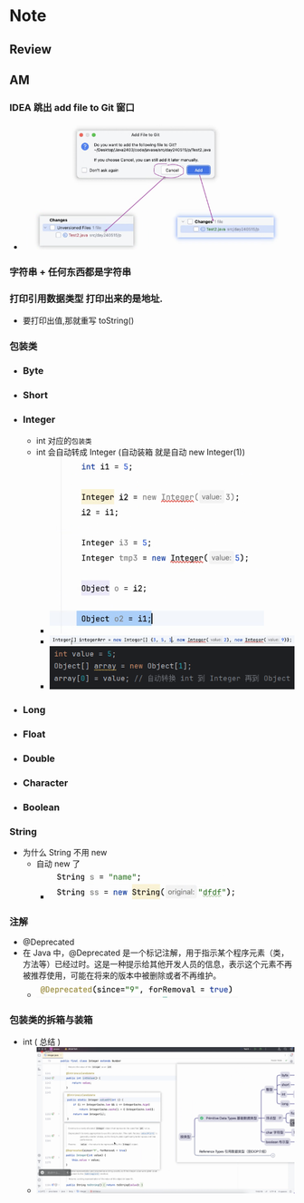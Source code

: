 # Note

## Review

## AM

### IDEA 跳出 add file to Git 窗口
- ![img.png](img.png)

### 字符串 + 任何东西都是字符串

### 打印引用数据类型 打印出来的是地址.
- 要打印出值,那就重写 toString() 

### 包装类
- ### Byte
- ### Short
- ### Integer
  - int 对应的`包装类`
  - int 会自动转成 Integer (自动装箱 就是自动 new Integer(1))
    - ![img_1.png](img_1.png)
    - ![img_2.png](img_2.png)
    - ![img_4.png](img_4.png)
- ### Long
- ### Float
- ### Double
- ### Character
- ### Boolean

### String
- 为什么 String 不用 new
  - 自动 new 了 
    - ![img_6.png](img_6.png)

### 注解
- @Deprecated
- 在 Java 中，@Deprecated 是一个标记注解，用于指示某个程序元素（类，方法等）已经过时。这是一种提示给其他开发人员的信息，表示这个元素不再被推荐使用，可能在将来的版本中被删除或者不再维护。
  - ![img_3.png](img_3.png)

### 包装类的拆箱与装箱
- int ( 总结 )
  - ![img_5.png](img_5.png)
